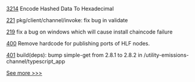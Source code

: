 
[3214](https://github.com/hyperledger/fabric/pull/3214) Encode Hashed Data To Hexadecimal

[221](https://github.com/hyperledger/fabric-sdk-go/pull/221) pkg/client/channel/invoke: fix bug in validate

[219](https://github.com/hyperledger/fabric-sdk-go/pull/219) fix a bug on windows which will cause install chaincode failure

[400](https://github.com/hyperledger/cello/pull/400) Remove hardcode for publishing ports of HLF nodes. 

[401](https://github.com/hyperledger-labs/blockchain-carbon-accounting/pull/401) build(deps): bump simple-get from 2.8.1 to 2.8.2 in /utility-emissions-channel/typescript_app


[See more >>>](https://start-here.hyperledger.org/pull-requests)
